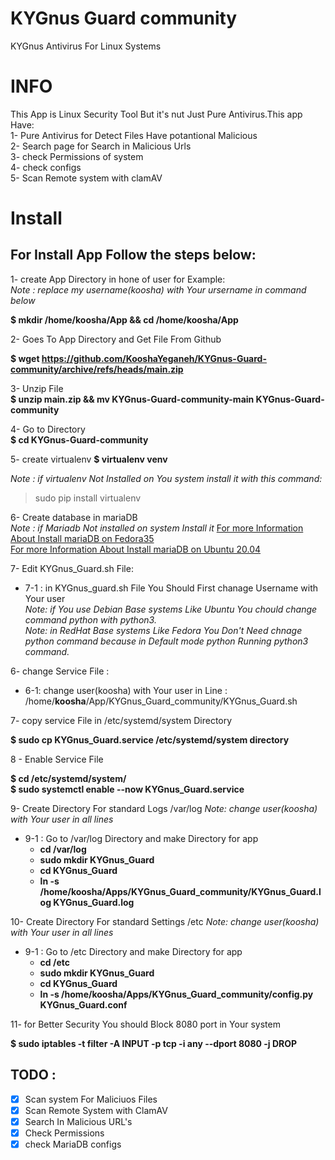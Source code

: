 # KYGnus Guard community
KYGnus Antivirus For Linux Systems

# INFO

This App is Linux Security Tool But it's nut Just Pure Antivirus.This app Have:  
1- Pure Antivirus for Detect Files Have potantional Malicious  
2- Search page for Search in Malicious Urls  
3- check Permissions of system  
4- check configs  
5- Scan Remote system with clamAV





# Install

## For Install App Follow the steps below:

1- create App Directory in hone of user for Example:  
*Note : replace my username(koosha) with Your ursername in command below*

**$ mkdir /home/koosha/App && cd /home/koosha/App**

2- Goes To App Directory and Get File From Github

**$ wget https://github.com/KooshaYeganeh/KYGnus-Guard-community/archive/refs/heads/main.zip**

3- Unzip File  
**$ unzip main.zip && mv KYGnus-Guard-community-main KYGnus-Guard-community**

4- Go to Directory  
**$ cd KYGnus-Guard-community**

5- create virtualenv 
**$ virtualenv venv**

*Note : if virtualenv Not Installed on You system install it with this command:*  
> sudo pip install virtualenv

6- Create database in mariaDB  
*Note : if Mariadb Not installed on system Install it*
[For more Information About Install mariaDB on Fedora35](https://docs.fedoraproject.org/en-US/quick-docs/installing-mysql-mariadb/)  
[For more Information About Install mariaDB on Ubuntu 20.04 ](https://www.digitalocean.com/community/tutorials/how-to-install-mariadb-on-ubuntu-20-04)


7- Edit KYGnus_Guard.sh File:  
 - 7-1 : in KYGnus_guard.sh File You Should First chanage Username with Your user  
*Note: if You use Debian Base systems Like Ubuntu You chould change command python with python3.*  
*Note: in RedHat Base systems Like Fedora You Don't Need chnage python command because in Default mode python Running python3 command.*

6- change Service File :  
 - 6-1: change user(koosha) with Your user in Line : /home/**koosha**/App/KYGnus_Guard_community/KYGnus_Guard.sh

7- copy service File in /etc/systemd/system Directory

**$ sudo cp KYGnus_Guard.service  /etc/systemd/system directory**


8 - Enable Service File

**$ cd /etc/systemd/system/**  
**$ sudo systemctl enable --now KYGnus_Guard.service**




9- Create Directory For standard Logs /var/log
*Note: change user(koosha) with Your user in all lines*
 - 9-1 : Go to /var/log Directory and make Directory for app
	- **cd /var/log**
	- **sudo mkdir KYGnus_Guard**
	- **cd KYGnus_Guard**
	- **ln -s /home/koosha/Apps/KYGnus_Guard_community/KYGnus_Guard.log KYGnus_Guard.log**	


10- Create Directory For standard Settings /etc
*Note: change user(koosha) with Your user in all lines*
 - 9-1 : Go to /etc Directory and make Directory for app
	- **cd /etc**
	- **sudo mkdir KYGnus_Guard**
	- **cd KYGnus_Guard**
	- **ln -s /home/koosha/Apps/KYGnus_Guard_community/config.py KYGnus_Guard.conf**	


11- for Better Security You should Block 8080 port in Your system

**$ sudo iptables -t filter -A INPUT -p tcp -i any --dport 8080 -j DROP**














## TODO :

 - [X] Scan system For Maliciuos Files
 - [X] Scan Remote System with ClamAV
 - [X] Search In  Malicious URL's 
 - [X] Check Permissions
 - [X] check MariaDB configs 

